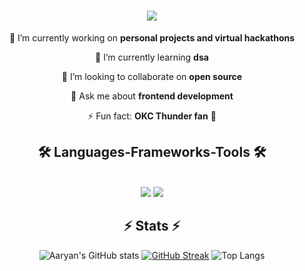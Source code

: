 <h1 align="center">
    <img src="https://readme-typing-svg.herokuapp.com/?color=greenfont=Righteous&size=35&center=true&vCenter=true&width=500&height=70&duration=3000&lines=Hi+There!+👋;+I'm+Aaryan!;" />
</h1>

<div align="center">
  
🔭 I’m currently working on **personal projects and virtual hackathons**
  
🌱 I’m currently learning **dsa**

👯 I’m looking to collaborate on **open source**

💬 Ask me about **frontend development**

⚡ Fun fact: **OKC Thunder fan** 🏀
  
</div>

<h2 align="center">🛠️ Languages-Frameworks-Tools 🛠️</h2>
<br/>
<div align="center">
    <img src="https://skillicons.dev/icons?i=react,html,css,vscode,github,figma,tailwind,git,eclipse,pycharm,bash,firebase" />
    <img src="https://skillicons.dev/icons?i=nodejs,python,javascript,typescript,mui,mongodb,java,mysql,flask,aws" /><br>
</div>


<h2 align="center">⚡ Stats ⚡</h2>

<div align="center">

![Aaryan's GitHub stats](https://github-readme-stats.vercel.app/api?username=aaryanpatel2&theme=tokyonight&show_icons=true&include_all_commits=true&rank_icon=github&show=prs_merged,prs_merged_percentage&hide=stars,contribs)
[![GitHub Streak](https://streak-stats.demolab.com/?user=aaryanpatel2&theme=tokyonight)](https://git.io/streak-stats)
![Top Langs](https://github-readme-stats.vercel.app/api/top-langs/?username=aaryanpatel2&layout=compact&theme=tokyonight&card_width=335)

</div>
